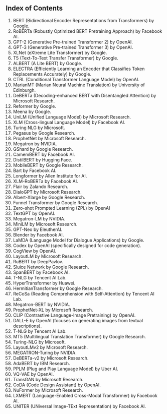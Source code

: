 ## Index of Contents
1. BERT (Bidirectional Encoder Representations from Transformers) by Google.
2. RoBERTa (Robustly Optimized BERT Pretraining Approach) by Facebook AI.
3. GPT-2 (Generative Pre-trained Transformer 2) by OpenAI.
4. GPT-3 (Generative Pre-trained Transformer 3) by OpenAI.
5. XLNet (eXtreme Lite Transformer) by Google.
6. T5 (Text-To-Text Transfer Transformer) by Google.
7. ALBERT (A Lite BERT) by Google.
8. ELECTRA (Efficiently Learning an Encoder that Classifies Token Replacements Accurately) by Google.
9. CTRL (Conditional Transformer Language Model) by OpenAI.
10. MarianMT (Marian Neural Machine Translation) by University of Edinburgh.
11. DeBERTa (Decoding-enhanced BERT with Disentangled Attention) by Microsoft Research.
12. Reformer by Google.
13. Meena by Google.
14. UniLM (Unified Language Model) by Microsoft Research.
15. XLM (Cross-lingual Language Model) by Facebook AI.
16. Turing NLG by Microsoft.
17. Pegasus by Google Research.
18. ProphetNet by Microsoft Research.
19. Megatron by NVIDIA.
20. GShard by Google Research.
21. CamemBERT by Facebook AI.
22. DistilBERT by Hugging Face.
23. MobileBERT by Google Research.
24. Bart by Facebook AI.
25. Longformer by Allen Institute for AI.
26. XLM-RoBERTa by Facebook AI.
27. Flair by Zalando Research.
28. DialoGPT by Microsoft Research.
29. Albert-Xlarge by Google Research.
30. Funnel Transformer by Google Research.
31. Zero-shot Prompted Learning (ZPL) by OpenAI
32. TextGPT by OpenAI.
33. Megatron-LM by NVIDIA.
34. MiniLM by Microsoft Research.
35. GPT-Neo by EleutherAI.
36. Blender by Facebook AI.
37. LaMDA (Language Model for Dialogue Applications) by Google.
38. Codex by OpenAI (specifically designed for code generation).
39. CogView by OpenAI.
40. LayoutLM by Microsoft Research.
41. RuBERT by DeepPavlov.
42. Sluice Network by Google Research.
43. SpanBERT by Facebook AI.
44. T-NLG by Tencent AI Lab.
45. HyperTransformer by Huawei.
46. HermitianTransformer by Google Research.
47. ReCoSa (Reading Comprehension with Self-Attention) by Tencent AI Lab.
48. Megatron-BERT by NVIDIA.
49. ProphetNet-XL by Microsoft Research.
50. CLIP (Contrastive Language-Image Pretraining) by OpenAI.
51. DALL-E by OpenAI (focuses on generating images from textual descriptions).
52. T-NLG by Tencent AI Lab.
53. MT5 (Multilingual Translation Transformer) by Google Research.
54. Turing-NLG by Microsoft.
55. LayoutLMv2 by Microsoft Research.
56. MEGATRON-Turing by NVIDIA.
57. DeBERTa-v2 by Microsoft Research.
58. AdaBERT by IBM Research.
59. PPLM (Plug and Play Language Model) by Uber AI.
60. VQ-VAE by OpenAI.
61. TransGAN by Microsoft Research.
62. CoDA (Code Design Assistant) by OpenAI.
63. NuFormer by Microsoft Research.
64. LXMERT (Language-Enabled Cross-Modal Transformer) by Facebook AI.
65. UNITER (UNiversal Image-TExt Representation) by Facebook AI.
